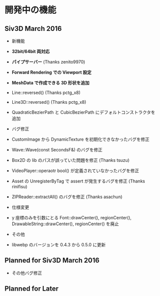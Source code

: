 ﻿# 開発中の機能

## Siv3D March 2016 
- 新機能
 - <b>32bit/64bit 両対応</b>
 - <b>パイプサーバー</b> (Thanks zenito9970)
 - <b>Forward Rendering での Viewport 設定</b>
 - <b>MeshData で作成できる 3D 形状を追加</b>
 - Line::reversed() (Thanks pctg_x8)
 - Line3D::reversed() (Thanks pctg_x8)
 - QuadraticBezierPath と CubicBezierPath にデフォルトコンストラクタを追加

- バグ修正
 - CustomImage から DynamicTexture を初期化できなかったバグを修正
 - Wave::Wave(const SecondsF&) のバグを修正
 - Box2D の lib のパスが誤っていた問題を修正 (Thanks tsuzu)
 - VideoPlayer::operaotr bool() が定義されていなかったバグを修正
 - Asset の UnregisterByTag で assert が発生するバグを修正 (Thanks rinifisu)
 - ZIPReader::extractAll() のバグを修正 (Thanks asachun)

- 仕様変更
 -  y 座標のみを引数にとる Font::drawCenter(), regionCenter(), DrawableString::drawCenter(), regionCenter() を廃止
 
- その他
 - libwebp のバージョンを 0.4.3 から 0.5.0 に更新
  
## Planned for Siv3D March 2016
- その他バグ修正
  

## Planned for Later
